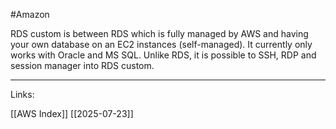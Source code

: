 #Amazon 

RDS custom is between RDS which is fully managed by AWS and having your own database on an EC2 instances (self-managed). It currently only works with Oracle and MS SQL. Unlike RDS, it is possible to SSH, RDP and session manager into RDS custom. 


---
Links:

[[AWS Index]]
[[2025-07-23]]
